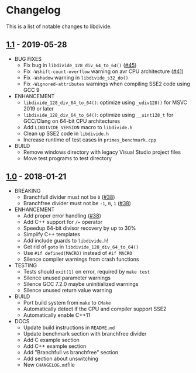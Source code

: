 # Changelog

This is a list of notable changes to libdivide.

## [1.1](https://github.com/ridiculousfish/libdivide/releases/tag/v1.1) - 2019-05-28
* BUG FIXES
  * Fix bug in ```libdivide_128_div_64_to_64()``` ([#45](https://github.com/ridiculousfish/libdivide/issues/45))
  * Fix ```-Wshift-count-overflow``` warning on avr CPU architecture ([#41](https://github.com/ridiculousfish/libdivide/pull/41))
  * Fix ```-Wshadow``` warning in ```libdivide_s32_do()```
  * Fix ```-Wignored-attributes``` warnings when compiling SSE2 code using GCC 9
* ENHANCEMENT
  * ```libdivide_128_div_64_to_64()```: optimize using ```_udiv128()``` for MSVC 2019 or later
  * ```libdivide_128_div_64_to_64()```: optimize using ```__uint128_t``` for GCC/Clang on 64-bit CPU architectures
  * Add ```LIBDIVIDE_VERSION``` macro to ```libdivide.h```
  * Clean up SSE2 code in ```libdivide.h```
  * Increase runtime of test cases in ```primes_benchmark.cpp```
* BUILD
  * Remove windows directory with legacy Visual Studio project files
  * Move test programs to test directory

## [1.0](https://github.com/ridiculousfish/libdivide/releases/tag/v1.0) - 2018-01-21
* BREAKING
  * Branchfull divider must not be ```0``` ([#38](https://github.com/ridiculousfish/libdivide/pull/38))
  * Branchfree divider must not be ```-1```, ```0```, ```1``` ([#38](https://github.com/ridiculousfish/libdivide/pull/38))
* ENHANCEMENT
  * Add proper error handling ([#38](https://github.com/ridiculousfish/libdivide/pull/38))
  * Add C++ support for ```/=``` operator
  * Speedup 64-bit divisor recovery by up to 30%
  * Simplify C++ templates
  * Add include guards to ```libdivide.h```!
  * Get rid of ```goto``` in ```libdivide_128_div_64_to_64()```
  * Use ```#if defined(MACRO)``` instead of ```#if MACRO```
  * Silence compiler warnings from crash functions
* TESTING
  * Tests should ```exit(1)``` on error, required by ```make test```
  * Silence unused parameter warnings
  * Silence GCC 7.2.0 maybe uninitialized warnings
  * Silence unused return value warning
* BUILD
  * Port build system from ```make``` to ```CMake```
  * Automatically detect if the CPU and compiler support SSE2
  * Automatically enable C++11
* DOCS
  * Update build instructions in ```README.md```
  * Update benchmark section with branchfree divider
  * Add C example section
  * Add C++ example section
  * Add "Branchfull vs branchfree" section
  * Add section about unswitching
  * New ```CHANGELOG.md```file

